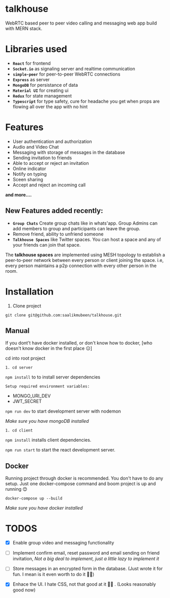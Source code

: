 # talkhouse
WebRTC based peer to peer video calling and messaging web app build with MERN stack.

# Libraries used

- **`React`** for frontend
- **`Socket.io`** as signaling server and realtime communication 
- **`simple-peer`** for peer-to-peer WebRTC connections
- **`Express`** as server
- **`MongoDB`** for persistance of data
- **`Material UI`** for creating ui
- **`Redux`** for state management
- **`Typescript`** for type safety, cure for headache you get when props are flowing all over the app with no hint 


# Features

* User authentication and authorization
* Audio and Video Chat
* Messaging with storage of messages in the database
* Sending invitation to friends
* Able to accept or reject an invitation
* Online indicator
* Notify on typing
* Sceen sharing 
* Accept and reject an incoming call

**and more....**

## New Features added recently:

*  **`Group Chats`** Create group chats like in whats'app. Group Admins can add members to group and participants can leave the group.
*  Remove friend, ability to unfriend someone
* **`Talkhouse Spaces`** like Twitter spaces. You can host a space and any of your friends can join that space.

The **talkhouse spaces** are implemented using MESH topology to establish a peer-to-peer network between every person or client joining the space.
i.e, every person maintains a p2p connection with every other person in the room. 


# Installation

1. Clone project

```
git clone git@github.com:saalikmubeen/talkhouse.git
```

## Manual

If you dont't have docker installed, or don't know how to docker, [who doesn't know docker in the first place 😑]

cd into root project

```
1. cd server
```

`npm install` to to install server dependencies

`Setup required environment variables:` 
 
- MONGO_URI_DEV
- JWT_SECRET

`npm run dev` to start development server with nodemon

*Make sure you have mongoDB installed*

```
1. cd client
```

`npm install` installs client dependencies.

`npm run start` to start the react development server.


## Docker

Running project through docker is recommended. You don't have to do any setup. Just one docker-compose command and boom project is up and running 😊 

```
docker-compose up --build

```
*Make sure you have docker installed*

 # TODOS

- [x]  Enable group video and messaging functionality
- [ ]  Implement confirm email, reset password and email sending on friend invitation, *Not a big deal to implement, just a little lazy to implement it*
- [ ]  Store messages in an encrypted form in the database. (Just wrote it for fun. I mean is it even worth to do it 🤦‍♂️)
- [x]  Enhace the UI. I hate CSS, not that good at it 🥱😓 . (Looks reasonably good now)

